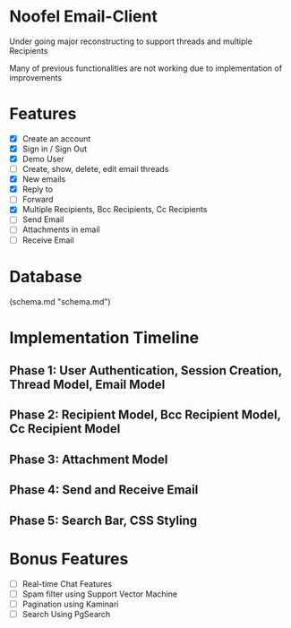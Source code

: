 # Noofel Email-Client
Under going major reconstructing to support threads and multiple Recipients

Many of previous functionalities are not working due to implementation of improvements


# Features
- [x] Create an account
- [x] Sign in / Sign Out
- [x] Demo User
- [ ] Create, show, delete, edit email threads
- [x] New emails
- [x] Reply to
- [ ] Forward
- [x] Multiple Recipients, Bcc Recipients, Cc Recipients
- [ ] Send Email
- [ ] Attachments in email
- [ ] Receive Email

# Database
(schema.md "schema.md")

# Implementation Timeline
## Phase 1: User Authentication, Session Creation, Thread Model, Email Model

## Phase 2: Recipient Model, Bcc Recipient Model, Cc Recipient Model

## Phase 3: Attachment Model

## Phase 4: Send and Receive Email

## Phase 5: Search Bar, CSS Styling

# Bonus Features
- [ ] Real-time Chat Features
- [ ] Spam filter using Support Vector Machine
- [ ] Pagination using Kaminari
- [ ] Search Using PgSearch
